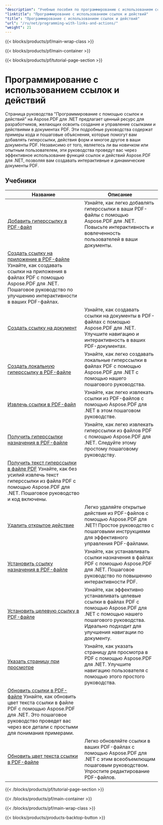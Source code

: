 ```yaml
---
"description": "Учебные пособия по программированию с использованием ссылок и действий Aspose.PDF для .NET представляют собой комплексный ресурс для освоения навыков создания и управления интерактивными ссылками в документах PDF."
"linktitle": "Программирование с использованием ссылок и действий"
"title": "Программирование с использованием ссылок и действий"
"url": "/ru/net/programming-with-links-and-actions/"
"weight": 21
---
```


{{< blocks/products/pf/main-wrap-class >}}

{{< blocks/products/pf/main-container >}}

{{< blocks/products/pf/tutorial-page-section >}}

# Программирование с использованием ссылок и действий

Страница руководства "Программирование с помощью ссылок и действий" на Aspose.PDF для .NET предлагает ценный ресурс для разработчиков, желающих освоить создание и управление ссылками и действиями в документах PDF. Эти подробные руководства содержат примеры кода и пошаговые объяснения, которые помогут вам добавлять гиперссылки, действия форм и многое другое в ваши документы PDF. Независимо от того, являетесь ли вы новичком или опытным пользователем, эти руководства проведут вас через эффективное использование функций ссылок и действий Aspose.PDF для .NET, позволяя вам создавать интерактивные и динамические документы PDF.

## Учебники
| Название | Описание |
| --- | --- | 
| [Добавить гиперссылку в PDF-файл](./add-hyperlink/) | Узнайте, как легко добавлять гиперссылки в ваши PDF-файлы с помощью Aspose.PDF для .NET. Повысьте интерактивность и вовлеченность пользователей в ваши документы. |  
| [Создать ссылку на приложение в PDF-файле](./create-application-link/) Узнайте, как создавать ссылки на приложения в файлах PDF с помощью Aspose.PDF для .NET. Пошаговое руководство по улучшению интерактивности в ваших PDF-файлах. |  
| [Создать ссылку на документ](./create-document-link/) | Узнайте, как создавать ссылки на документы в PDF-файлах с помощью Aspose.PDF для .NET. Улучшите навигацию и интерактивность в ваших PDF-документах. |  
| [Создать локальную гиперссылку в PDF-файле](./create-local-hyperlink/) | Узнайте, как легко создавать локальные гиперссылки в файлах PDF с помощью Aspose.PDF для .NET с помощью нашего пошагового руководства. |  
| [Извлечь ссылки в PDF-файл](./extract-links/) | Узнайте, как легко извлекать ссылки из PDF-файлов с помощью Aspose.PDF для .NET в этом пошаговом руководстве. |  
| [Получить гиперссылки назначения в PDF-файле](./get-hyperlink-destinations/) | Узнайте, как легко извлекать гиперссылки из файлов PDF с помощью Aspose.PDF для .NET. Следуйте этому простому пошаговому руководству. |  
| [Получить текст гиперссылки в файле PDF](./get-hyperlink-text/) Узнайте, как без усилий извлечь текст гиперссылки из файла PDF с помощью Aspose.PDF для .NET. Пошаговое руководство и код включены. |  
| [Удалить открытое действие](./remove-open-action/) | Легко удаляйте открытые действия из PDF-файлов с помощью Aspose.PDF для .NET! Простое руководство с пошаговыми инструкциями для эффективного управления PDF-файлами. |  
| [Установить ссылку назначения в PDF-файле](./set-destination-link/) | Узнайте, как устанавливать ссылки назначения в файлах PDF с помощью Aspose.PDF для .NET. Пошаговое руководство по повышению интерактивности PDF. |  
| [Установить целевую ссылку в PDF-файле](./set-target-link/) | Узнайте, как эффективно устанавливать целевые ссылки в файлах PDF с помощью Aspose.PDF для .NET с помощью нашего пошагового руководства. Идеально подходит для улучшения навигации по документу. |  
| [Указать страницу при просмотре](./specify-page-when-viewing/) | Узнайте, как указать страницу для просмотра в PDF с помощью Aspose.PDF для .NET. Улучшите навигацию пользователя с помощью этого простого руководства. |  
| [Обновить ссылки в PDF-файле](./update-links/) Узнайте, как обновить цвет текста ссылки в файле PDF с помощью Aspose.PDF для .NET. Это пошаговое руководство проведет вас через все детали с простыми для понимания примерами. |  
| [Обновить цвет текста ссылки в PDF-файле](./update-link-text-color/) | Легко обновляйте ссылки в ваших PDF-файлах с помощью Aspose.PDF для .NET с этим всеобъемлющим пошаговым руководством. Упростите редактирование PDF-файлов. |  

{{< /blocks/products/pf/tutorial-page-section >}}

{{< /blocks/products/pf/main-container >}}

{{< /blocks/products/pf/main-wrap-class >}}

{{< blocks/products/products-backtop-button >}}